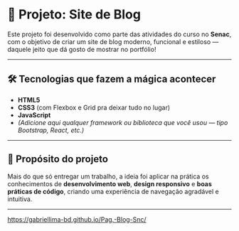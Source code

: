 # 📝 Projeto: **Site de Blog**

Este projeto foi desenvolvido como parte das atividades do curso no **Senac**, com o objetivo de criar um site de blog moderno, funcional e estiloso — daquele jeito que dá gosto de mostrar no portfólio!

---

## 🛠️ **Tecnologias que fazem a mágica acontecer**

- **HTML5**  
- **CSS3** (com Flexbox e Grid pra deixar tudo no lugar)  
- **JavaScript**  
- *(Adicione aqui qualquer framework ou biblioteca que você usou — tipo Bootstrap, React, etc.)*

---

## 🎯 **Propósito do projeto**

Mais do que só entregar um trabalho, a ideia foi aplicar na prática os conhecimentos de **desenvolvimento web**, **design responsivo** e **boas práticas de código**, criando uma experiência de navegação agradável e intuitiva.

---


https://gabriellima-bd.github.io/Pag.-Blog-Snc/
